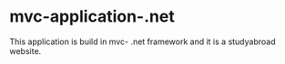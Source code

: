 # mvc-application-.net
This application is build in mvc- .net framework and it is a studyabroad website. 
